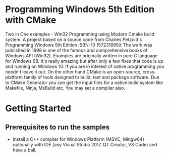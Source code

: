 # Programming Windows 5th Edition with CMake 
Two in One examples - Win32 Programming using Modern Cmake build system. A project  based on  a source code from Charles Petzold's Programming Windows 5th Edition ISBN-10 157231995X The work was published in 1998 is one of the famous and comprehensive books of Windows API (Win32). Examples are originally written in pure C language for Windows 98. It's really amazing but after only a few fixes that code is up and running on Windows 10. If you are in interest of native programming you needn't leave it out. On the other hand CMake is an open-source, cross-platform family of tools designed to build, test and package software. Due to CMake Generator you can get the input files for a native build system like Makefile, Ninja, MsBuild etc. You may set a compiler also. 
# Getting Started

## Prerequisites to run the samples
- Install a C++ compiler for Windows Platform (MSVC, Mingw64) optionally with IDE (any Visual Studio 2017, QT Creator, VS Code) and have a ball.
